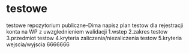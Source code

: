 # testowe
testowe repozytorium publiczne-Dima
napisz plan testow dla rejestracji konta na WP z uwzglednieniem walidacji 
1.wstep
2.zakres testow
3.przedmiot testow
4.kryteria zaliczenia/niezaliczenia testow
5.kryteria wejscia/wyjscia
6666666